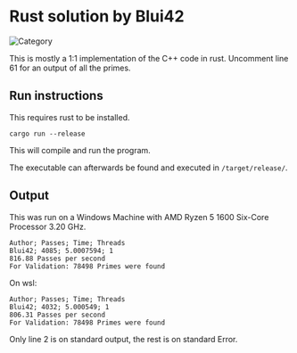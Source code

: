 # Rust solution by Blui42

![Category](https://img.shields.io/badge/Category-faithful-green) 

This is mostly a 1:1 implementation of the C++ code in rust.
Uncomment line 61 for an output of all the primes.

## Run instructions

This requires rust to be installed.

```cargo run --release```

This will compile and run the program.

The executable can afterwards be found and executed in `/target/release/`.

## Output

This was run on a Windows Machine with AMD Ryzen 5 1600 Six-Core Processor 3.20 GHz.

```
Author; Passes; Time; Threads
Blui42; 4085; 5.0007594; 1
816.88 Passes per second
For Validation: 78498 Primes were found
```

On wsl:

```
Author; Passes; Time; Threads
Blui42; 4032; 5.000549; 1
806.31 Passes per second
For Validation: 78498 Primes were found
```

Only line 2 is on standard output, the rest is on standard Error.
